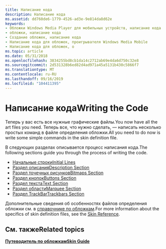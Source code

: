 ```yaml
---
title: Написание кода
description: Написание кода
ms.assetid: dd760de6-1779-4526-ad3e-9e814da8d62e
keywords:
- Обложки Windows Media Player для мобильных устройств, написание кода
- обложки, написание кода
- Создание обложек, написание кода
- Написание кода для обложек, проигрывателя Windows Media Mobile
- Написание кода для обложек, о
ms.topic: article
ms.date: 05/31/2018
ms.openlocfilehash: 3834255bd8cb1da14c2712ab69e4da6d750c32e8
ms.sourcegitcommit: 2d531328b6ed82d4ad971a45a5131b430c5866f7
ms.translationtype: MT
ms.contentlocale: ru-RU
ms.lasthandoff: 09/16/2019
ms.locfileid: "104411395"
---
```

# <a name="writing-the-code"></a><span data-ttu-id="1cca0-108">Написание кода</span><span class="sxs-lookup"><span data-stu-id="1cca0-108">Writing the Code</span></span>

<span data-ttu-id="1cca0-109">Теперь у вас есть все нужные графические файлы.</span><span class="sxs-lookup"><span data-stu-id="1cca0-109">You now have all the art files you need.</span></span> <span data-ttu-id="1cca0-110">Теперь все, что нужно сделать, — написать несколько простых команд в файле определения обложки.</span><span class="sxs-lookup"><span data-stu-id="1cca0-110">All you need to do now is write some simple commands in the skin definition file.</span></span>

<span data-ttu-id="1cca0-111">В следующих разделах описывается процесс написания кода.</span><span class="sxs-lookup"><span data-stu-id="1cca0-111">The following sections guide you through the process of writing the code.</span></span>

-   [<span data-ttu-id="1cca0-112">Начальные строки</span><span class="sxs-lookup"><span data-stu-id="1cca0-112">Initial Lines</span></span>](initial-lines.md)
-   [<span data-ttu-id="1cca0-113">Раздел описания</span><span class="sxs-lookup"><span data-stu-id="1cca0-113">Description Section</span></span>](description-section.md)
-   [<span data-ttu-id="1cca0-114">Раздел точечных рисунков</span><span class="sxs-lookup"><span data-stu-id="1cca0-114">Bitmaps Section</span></span>](bitmaps-section.md)
-   [<span data-ttu-id="1cca0-115">Раздел кнопок</span><span class="sxs-lookup"><span data-stu-id="1cca0-115">Buttons Section</span></span>](buttons-section.md)
-   [<span data-ttu-id="1cca0-116">Раздел текста</span><span class="sxs-lookup"><span data-stu-id="1cca0-116">Text Section</span></span>](text-section.md)
-   [<span data-ttu-id="1cca0-117">Раздел области</span><span class="sxs-lookup"><span data-stu-id="1cca0-117">Marquee Section</span></span>](marquee-section.md)
-   [<span data-ttu-id="1cca0-118">Раздел TrackBar</span><span class="sxs-lookup"><span data-stu-id="1cca0-118">Trackbars Section</span></span>](trackbars-section.md)

<span data-ttu-id="1cca0-119">Дополнительные сведения об особенностях файлов определения обложки см. в [справочнике по обложкам](skin-reference.md).</span><span class="sxs-lookup"><span data-stu-id="1cca0-119">For more information about the specifics of skin definition files, see the [Skin Reference](skin-reference.md).</span></span>

## <a name="related-topics"></a><span data-ttu-id="1cca0-120">См. также</span><span class="sxs-lookup"><span data-stu-id="1cca0-120">Related topics</span></span>

<dl> <dt>

[<span data-ttu-id="1cca0-121">**Путеводитель по обложкам**</span><span class="sxs-lookup"><span data-stu-id="1cca0-121">**Skin Guide**</span></span>](skin-guide.md)
</dt> </dl>

 

 




